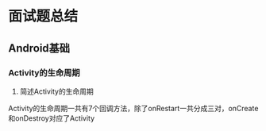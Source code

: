 # 面试题总结
## Android基础
### Activity的生命周期

 1. 简述Activity的生命周期

Activity的生命周期一共有7个回调方法，除了onRestart一共分成三对，onCreate和onDestroy对应了Activity